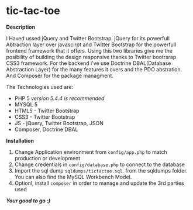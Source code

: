 tic-tac-toe
===========
**Description**

I Haved ussed jQuery and Twitter Bootstrap. jQuery for its powerfull Abtraction layer over javascirpt and Twitter Bootstrap for the powerfull frontend framework that it offers. Using this two libraries give me the posibility of building the design responsive thanks to Twitter bootrsrap CSS3 framework. For the backend i've use Doctrine DBAL(Database Abstraction Layer) for the many features it overs and the PDO abstration. And Composer for the package managment.

The Technologies used are:
  * PHP 5 *version 5.4.4 is recommended*
  * MYSQL 5
  * HTML5 - Twitter Bootstrap
  * CSS3 - Twitter Bootstrap
  * JS - jQuery, Twitter Bootstrap, JSON
  * Composer, Doctrine DBAL

**Installation**

 1. Change Application environment from ```config/app.php``` to match production or development
 2. Change credentials in ```config/database.php``` to connect to the database
 3. Import the sql dump ```sqldumps/tictactoe.sql```. from the sqldumps folder. You can also find the MySQL Workbench Model.
 4. Optionl, install ```composer``` in order to manage and update the 3rd parties used
 
***Your good to go :)***
